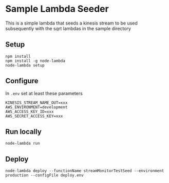 # Sample Lambda Seeder

This is a simple lambda that seeds a kinesis stream to be used subsequently with the sqrt lambdas in the sample directory

## Setup

```
npm install
npm install -g node-lambda
node-lambda setup
```

## Configure

In `.env` set at least these parameters

```
KINESIS_STREAM_NAME_OUT=xxx
AWS_ENVIRONMENT=development
AWS_ACCESS_KEY_ID=xxx
AWS_SECRET_ACCESS_KEY=xxx
```

## Run locally

```
node-lambda run
```

## Deploy

```
node-lambda deploy --functionName streamMonitorTestSeed --environment production --configFile deploy.env
```
